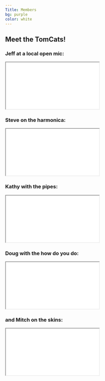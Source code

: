 ```yaml
---
Title: Members
bg: purple
color: white
---
```


## Meet the TomCats!

### Jeff at a local open mic:
<div class="icontain">
  <iframe src="//www.youtube.com/embed/ByspQSo0wyc" allowfullscreen></iframe>
</div>

### Steve on the harmonica:
<div class="icontain">
  <iframe src="//www.youtube.com/embed/OqftkfMXzSE" allowfullscreen></iframe>
</div>

### Kathy with the pipes:
<div class="icontain">
  <iframe src="//www.youtube.com/embed/5eWFvTYYdt4" allowfullscreen></iframe>
</div>

### Doug with the how do you do:
<div class="icontain">
  <iframe src="//www.youtube.com/embed/XUHcN14f6kg" allowfullscreen></iframe>
</div>

### and Mitch on the skins:
<div class="icontain">
  <iframe src="//www.youtube.com/embed/vlLz6N3WI2M" allowfullscreen></iframe>
</div>